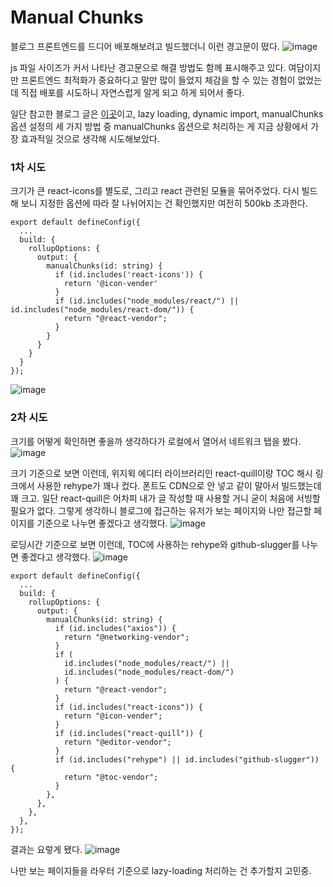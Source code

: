 # Manual Chunks

블로그 프론트엔드를 드디어 배포해보려고 빌드했더니 이런 경고문이 떴다.
![image](https://github.com/user-attachments/assets/8be04868-6ae1-4a80-a7de-381b886c4263)

js 파일 사이즈가 커서 나타난 경고문으로 해결 방법도 함께 표시해주고 있다. 여담이지만 프론트엔드 최적화가 중요하다고 말만 많이 들었지 체감을 할 수 있는 경험이 없었는데 직접 배포를 시도하니 자연스럽게 알게 되고 하게 되어서 좋다.

일단 참고한 블로그 글은 [이곳](https://velog.io/@seesaw/Vite-%EC%97%90%EC%84%9C-build-chunks-%EC%82%AC%EC%9D%B4%EC%A6%88%EB%A5%BC-%EC%A4%84%EC%97%AC%EB%B3%B4%EC%9E%90)이고, lazy loading, dynamic import, manualChunks 옵션 설정의 세 가지 방법 중 manualChunks 옵션으로 처리하는 게 지금 상황에서 가장 효과적일 것으로 생각해 시도해보았다.

### 1차 시도

크기가 큰 react-icons를 별도로, 그리고 react 관련된 모듈을 묶어주었다. 다시 빌드해 보니 지정한 옵션에 따라 잘 나뉘어지는 건 확인했지만 여전히 500kb 초과한다.

```
export default defineConfig({
  ...
  build: {
    rollupOptions: {
      output: {
        manualChunks(id: string) {
          if (id.includes('react-icons')) {
            return '@icon-vender'
          }
          if (id.includes("node_modules/react/") || id.includes("node_modules/react-dom/")) {
            return "@react-vendor";
          }
        }
      }
    }
  }
});
```

![image](https://github.com/user-attachments/assets/804ea501-6106-44ea-8b6b-833f79331239)

### 2차 시도

크기를 어떻게 확인하면 좋을까 생각하다가 로컬에서 열어서 네트워크 탭을 봤다.
![image](https://github.com/user-attachments/assets/afa18a0a-9230-4409-b341-d6e2588730ce)

크기 기준으로 보면 이런데, 위지윅 에디터 라이브러리인 react-quill이랑 TOC 해시 링크에서 사용한 rehype가 꽤나 컸다. 폰트도 CDN으로 안 넣고 같이 말아서 빌드했는데 꽤 크고. 일단 react-quill은 어차피 내가 글 작성할 때 사용할 거니 굳이 처음에 서빙할 필요가 없다. 그렇게 생각하니 블로그에 접근하는 유저가 보는 페이지와 나만 접근할 페이지를 기준으로 나누면 좋겠다고 생각했다.
![image](https://github.com/user-attachments/assets/a0968383-f7f0-40d6-9f6a-86a9141ffdc6)

로딩시간 기준으로 보면 이런데, TOC에 사용하는 rehype와 github-slugger를 나누면 좋겠다고 생각했다.
![image](https://github.com/user-attachments/assets/e0f21959-8d91-4129-8963-8031fce59eb9)

```
export default defineConfig({
  ...
  build: {
    rollupOptions: {
      output: {
        manualChunks(id: string) {
          if (id.includes("axios")) {
            return "@networking-vendor";
          }
          if (
            id.includes("node_modules/react/") ||
            id.includes("node_modules/react-dom/")
          ) {
            return "@react-vendor";
          }
          if (id.includes("react-icons")) {
            return "@icon-vender";
          }
          if (id.includes("react-quill")) {
            return "@editor-vendor";
          }
          if (id.includes("rehype") || id.includes("github-slugger")) {
            return "@toc-vendor";
          }
        },
      },
    },
  },
});

```

결과는 요렇게 됐다.
![image](https://github.com/user-attachments/assets/f4824941-dd61-4014-a495-7b60f5b7a0f9)

나만 보는 페이지들을 라우터 기준으로 lazy-loading 처리하는 건 추가할지 고민중.

